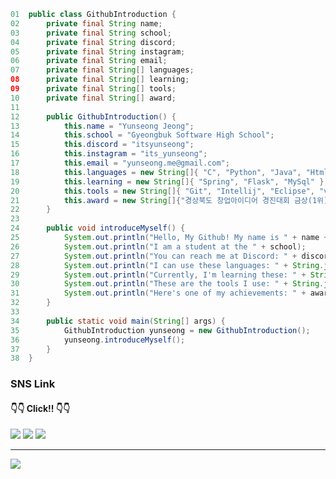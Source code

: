 ```Java
01  public class GithubIntroduction {
02      private final String name;
03      private final String school;
04      private final String discord;
05      private final String instagram;
06      private final String email;
07      private final String[] languages;
08      private final String[] learning;
09      private final String[] tools;
10      private final String[] award;
11      
12      public GithubIntroduction() {
13          this.name = "Yunseong Jeong";
14          this.school = "Gyeongbuk Software High School";
15          this.discord = "itsyunseong";
16          this.instagram = "its_yunseong";
17          this.email = "yunseong.me@gmail.com";
18          this.languages = new String[]{ "C", "Python", "Java", "Html", "Css" };
19          this.learning = new String[]{ "Spring", "Flask", "MySql" };
20          this.tools = new String[]{ "Git", "Intellij", "Eclipse", "vscode" };
21          this.award = new String[]{"경상북도 창업아이디어 경진대회 금상(1위)"};
22      }
23      
24      public void introduceMyself() {
25          System.out.println("Hello, My Github! My name is " + name + " and I'm 17 years old.");
26          System.out.println("I am a student at the " + school);
27          System.out.println("You can reach me at Discord: " + discord + ", Instagram: " + instagram + ", Email: " + email);
28          System.out.println("I can use these languages: " + String.join(", ", languages));
29          System.out.println("Currently, I'm learning these: " + String.join(", ", learning));
30          System.out.println("These are the tools I use: " + String.join(", ", tools));
31          System.out.println("Here's one of my achievements: " + award);
32      }
33      
34      public static void main(String[] args) {
35          GithubIntroduction yunseong = new GithubIntroduction();
36          yunseong.introduceMyself();
37      }
38  }

```  

### SNS Link
#### 👇👇 Click!! 👇👇
<div>
  <a href="https://www.instagram.com/its_yunseong" target="_blank"><img src="https://img.shields.io/badge/Instagram-E4405F?style=flat-square&logo=Instagram&logoColor=white" target="_blank"/></a>
  <a href="https://discord.com/users/839504073304440862" target="_blank"><img src="https://img.shields.io/badge/Discord-5865F2?style=flat-square&logo=Discord&logoColor=white" target="_blank"/></a>
  <a href="https://yunseong-kr.notion.site/e0a6f6fd4e364dfcb87d69c8045b9d37?pvs=4" target="_blank"><img src="https://img.shields.io/badge/Notion-000000?style=flat-square&logo=Notion&logoColor=white" target="_blank"/></a>
</div>

<hr>

<div>
    <img src="http://mazassumnida.wtf/api/v2/generate_badge?boj=jyerd333">
</div>

